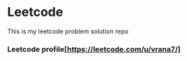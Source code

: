 # Leetcode
This is my leetcode problem solution repo

### Leetcode profile[https://leetcode.com/u/vrana7/]
